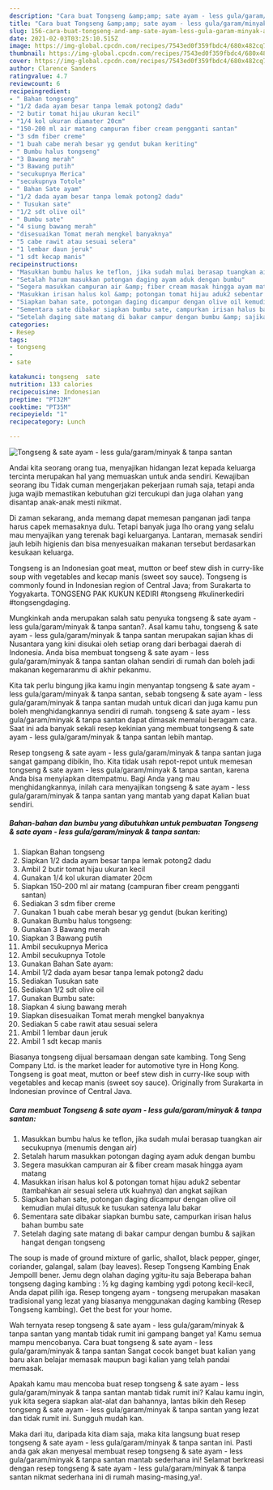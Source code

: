 ```yaml
---
description: "Cara buat Tongseng &amp;amp; sate ayam - less gula/garam/minyak &amp;amp; tanpa santan yang enak dan Mudah Dibuat"
title: "Cara buat Tongseng &amp;amp; sate ayam - less gula/garam/minyak &amp;amp; tanpa santan yang enak dan Mudah Dibuat"
slug: 156-cara-buat-tongseng-and-amp-sate-ayam-less-gula-garam-minyak-and-amp-tanpa-santan-yang-enak-dan-mudah-dibuat
date: 2021-02-03T03:25:10.515Z
image: https://img-global.cpcdn.com/recipes/7543ed0f359fbdc4/680x482cq70/tongseng-sate-ayam-less-gulagaramminyak-tanpa-santan-foto-resep-utama.jpg
thumbnail: https://img-global.cpcdn.com/recipes/7543ed0f359fbdc4/680x482cq70/tongseng-sate-ayam-less-gulagaramminyak-tanpa-santan-foto-resep-utama.jpg
cover: https://img-global.cpcdn.com/recipes/7543ed0f359fbdc4/680x482cq70/tongseng-sate-ayam-less-gulagaramminyak-tanpa-santan-foto-resep-utama.jpg
author: Clarence Sanders
ratingvalue: 4.7
reviewcount: 6
recipeingredient:
- " Bahan tongseng"
- "1/2 dada ayam besar tanpa lemak potong2 dadu"
- "2 butir tomat hijau ukuran kecil"
- "1/4 kol ukuran diamater 20cm"
- "150-200 ml air matang campuran fiber cream pengganti santan"
- "3 sdm fiber creme"
- "1 buah cabe merah besar yg gendut bukan keriting"
- " Bumbu halus tongseng"
- "3 Bawang merah"
- "3 Bawang putih"
- "secukupnya Merica"
- "secukupnya Totole"
- " Bahan Sate ayam"
- "1/2 dada ayam besar tanpa lemak potong2 dadu"
- " Tusukan sate"
- "1/2 sdt olive oil"
- " Bumbu sate"
- "4 siung bawang merah"
- "disesuaikan Tomat merah mengkel banyaknya"
- "5 cabe rawit atau sesuai selera"
- "1 lembar daun jeruk"
- "1 sdt kecap manis"
recipeinstructions:
- "Masukkan bumbu halus ke teflon, jika sudah mulai berasap tuangkan air secukupnya (menumis dengan air)"
- "Setalah harum masukkan potongan daging ayam aduk dengan bumbu"
- "Segera masukkan campuran air &amp; fiber cream masak hingga ayam matang"
- "Masukkan irisan halus kol &amp; potongan tomat hijau aduk2 sebentar (tambahkan air sesuai selera utk kuahnya) dan angkat sajikan"
- "Siapkan bahan sate, potongan daging dicampur dengan olive oil kemudian mulai ditusuk ke tusukan satenya lalu bakar"
- "Sementara sate dibakar siapkan bumbu sate, campurkan irisan halus bahan bumbu sate"
- "Setelah daging sate matang di bakar campur dengan bumbu &amp; sajikan hangat dengan tongseng"
categories:
- Resep
tags:
- tongseng
- 
- sate

katakunci: tongseng  sate 
nutrition: 133 calories
recipecuisine: Indonesian
preptime: "PT32M"
cooktime: "PT35M"
recipeyield: "1"
recipecategory: Lunch

---
```



![Tongseng &amp; sate ayam - less gula/garam/minyak &amp; tanpa santan](https://img-global.cpcdn.com/recipes/7543ed0f359fbdc4/680x482cq70/tongseng-sate-ayam-less-gulagaramminyak-tanpa-santan-foto-resep-utama.jpg)

Andai kita seorang orang tua, menyajikan hidangan lezat kepada keluarga tercinta merupakan hal yang memuaskan untuk anda sendiri. Kewajiban seorang ibu Tidak cuman mengerjakan pekerjaan rumah saja, tetapi anda juga wajib memastikan kebutuhan gizi tercukupi dan juga olahan yang disantap anak-anak mesti nikmat.

Di zaman  sekarang, anda memang dapat memesan panganan jadi tanpa harus capek memasaknya dulu. Tetapi banyak juga lho orang yang selalu mau menyajikan yang terenak bagi keluarganya. Lantaran, memasak sendiri jauh lebih higienis dan bisa menyesuaikan makanan tersebut berdasarkan kesukaan keluarga. 

Tongseng is an Indonesian goat meat, mutton or beef stew dish in curry-like soup with vegetables and kecap manis (sweet soy sauce). Tongseng is commonly found in Indonesian region of Central Java; from Surakarta to Yogyakarta. TONGSENG PAK KUKUN KEDIRI #tongseng #kulinerkediri #tongsengdaging.

Mungkinkah anda merupakan salah satu penyuka tongseng &amp; sate ayam - less gula/garam/minyak &amp; tanpa santan?. Asal kamu tahu, tongseng &amp; sate ayam - less gula/garam/minyak &amp; tanpa santan merupakan sajian khas di Nusantara yang kini disukai oleh setiap orang dari berbagai daerah di Indonesia. Anda bisa membuat tongseng &amp; sate ayam - less gula/garam/minyak &amp; tanpa santan olahan sendiri di rumah dan boleh jadi makanan kegemaranmu di akhir pekanmu.

Kita tak perlu bingung jika kamu ingin menyantap tongseng &amp; sate ayam - less gula/garam/minyak &amp; tanpa santan, sebab tongseng &amp; sate ayam - less gula/garam/minyak &amp; tanpa santan mudah untuk dicari dan juga kamu pun boleh menghidangkannya sendiri di rumah. tongseng &amp; sate ayam - less gula/garam/minyak &amp; tanpa santan dapat dimasak memalui beragam cara. Saat ini ada banyak sekali resep kekinian yang membuat tongseng &amp; sate ayam - less gula/garam/minyak &amp; tanpa santan lebih mantap.

Resep tongseng &amp; sate ayam - less gula/garam/minyak &amp; tanpa santan juga sangat gampang dibikin, lho. Kita tidak usah repot-repot untuk memesan tongseng &amp; sate ayam - less gula/garam/minyak &amp; tanpa santan, karena Anda bisa menyiapkan ditempatmu. Bagi Anda yang mau menghidangkannya, inilah cara menyajikan tongseng &amp; sate ayam - less gula/garam/minyak &amp; tanpa santan yang mantab yang dapat Kalian buat sendiri.

<!--inarticleads1-->

##### Bahan-bahan dan bumbu yang dibutuhkan untuk pembuatan Tongseng &amp; sate ayam - less gula/garam/minyak &amp; tanpa santan:

1. Siapkan  Bahan tongseng
1. Siapkan 1/2 dada ayam besar tanpa lemak potong2 dadu
1. Ambil 2 butir tomat hijau ukuran kecil
1. Gunakan 1/4 kol ukuran diamater 20cm
1. Siapkan 150-200 ml air matang (campuran fiber cream pengganti santan)
1. Sediakan 3 sdm fiber creme
1. Gunakan 1 buah cabe merah besar yg gendut (bukan keriting)
1. Gunakan  Bumbu halus tongseng:
1. Gunakan 3 Bawang merah
1. Siapkan 3 Bawang putih
1. Ambil secukupnya Merica
1. Ambil secukupnya Totole
1. Gunakan  Bahan Sate ayam:
1. Ambil 1/2 dada ayam besar tanpa lemak potong2 dadu
1. Sediakan  Tusukan sate
1. Sediakan 1/2 sdt olive oil
1. Gunakan  Bumbu sate:
1. Siapkan 4 siung bawang merah
1. Siapkan disesuaikan Tomat merah mengkel banyaknya
1. Sediakan 5 cabe rawit atau sesuai selera
1. Ambil 1 lembar daun jeruk
1. Ambil 1 sdt kecap manis


Biasanya tongseng dijual bersamaan dengan sate kambing. Tong Seng Company Ltd. is the market leader for automotive tyre in Hong Kong. Tongseng is goat meat, mutton or beef stew dish in curry-like soup with vegetables and kecap manis (sweet soy sauce). Originally from Surakarta in Indonesian province of Central Java. 

<!--inarticleads2-->

##### Cara membuat Tongseng &amp; sate ayam - less gula/garam/minyak &amp; tanpa santan:

1. Masukkan bumbu halus ke teflon, jika sudah mulai berasap tuangkan air secukupnya (menumis dengan air)
1. Setalah harum masukkan potongan daging ayam aduk dengan bumbu
1. Segera masukkan campuran air &amp; fiber cream masak hingga ayam matang
1. Masukkan irisan halus kol &amp; potongan tomat hijau aduk2 sebentar (tambahkan air sesuai selera utk kuahnya) dan angkat sajikan
1. Siapkan bahan sate, potongan daging dicampur dengan olive oil kemudian mulai ditusuk ke tusukan satenya lalu bakar
1. Sementara sate dibakar siapkan bumbu sate, campurkan irisan halus bahan bumbu sate
1. Setelah daging sate matang di bakar campur dengan bumbu &amp; sajikan hangat dengan tongseng


The soup is made of ground mixture of garlic, shallot, black pepper, ginger, coriander, galangal, salam (bay leaves). Resep Tongseng Kambing Enak Jempolll bener. Jemu degn olahan daging ygitu-itu saja Beberapa bahan tongseng daging kambing : ½ kg daging kambing ygdi potong kecil-kecil, Anda dapat pilih iga. Resep tongeng ayam - tongseng merupakan masakan tradisional yang lezat yang biasanya menggunakan daging kambing (Resep Tongseng kambing). Get the best for your home. 

Wah ternyata resep tongseng &amp; sate ayam - less gula/garam/minyak &amp; tanpa santan yang mantab tidak rumit ini gampang banget ya! Kamu semua mampu mencobanya. Cara buat tongseng &amp; sate ayam - less gula/garam/minyak &amp; tanpa santan Sangat cocok banget buat kalian yang baru akan belajar memasak maupun bagi kalian yang telah pandai memasak.

Apakah kamu mau mencoba buat resep tongseng &amp; sate ayam - less gula/garam/minyak &amp; tanpa santan mantab tidak rumit ini? Kalau kamu ingin, yuk kita segera siapkan alat-alat dan bahannya, lantas bikin deh Resep tongseng &amp; sate ayam - less gula/garam/minyak &amp; tanpa santan yang lezat dan tidak rumit ini. Sungguh mudah kan. 

Maka dari itu, daripada kita diam saja, maka kita langsung buat resep tongseng &amp; sate ayam - less gula/garam/minyak &amp; tanpa santan ini. Pasti anda gak akan menyesal membuat resep tongseng &amp; sate ayam - less gula/garam/minyak &amp; tanpa santan mantab sederhana ini! Selamat berkreasi dengan resep tongseng &amp; sate ayam - less gula/garam/minyak &amp; tanpa santan nikmat sederhana ini di rumah masing-masing,ya!.

